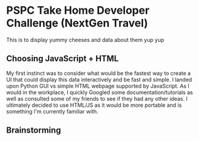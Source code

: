 # PSPC Take Home Developer Challenge (NextGen Travel)

This is to display yummy cheeses and data about them yup yup

## Choosing JavaScript + HTML
My first instinct was to consider what would be the fastest way to create a UI that could display this data interactively and be fast and simple.
I landed upon Python GUI vs simple HTML webpage supported by JavaScript. As I would in the workplace, I quickly Googled some documentation/tutorials as well as consulted some of my friends to see if they had any other ideas. I ultimately decided to use HTML/JS as it would be more portable and is something I'm currently familiar with.

## Brainstorming
